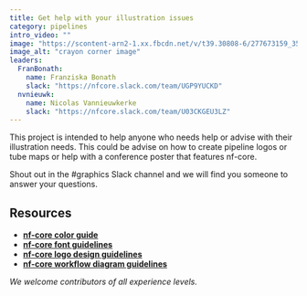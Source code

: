```yaml
---
title: Get help with your illustration issues
category: pipelines
intro_video: ""
image: "https://scontent-arn2-1.xx.fbcdn.net/v/t39.30808-6/277673159_353227013494533_5259819674694840186_n.jpg?_nc_cat=104&ccb=1-7&_nc_sid=6ee11a&_nc_ohc=tgVdEp5-pNcQ7kNvgHeUTcA&_nc_oc=AdjSwq3BL9NVZKW11JLpCf_CtvHi3oifO4Unz_8Q05Jlp9F1qu6Yf847JNBn2eaDXhQ&_nc_zt=23&_nc_ht=scontent-arn2-1.xx&_nc_gid=AUwALhxvLbSkF2_HYqXONPf&oh=00_AYGDQse6fI8s-NudO_vWtFidBcAAW5fW2Tur1Ct3Flx_2Q&oe=67DA1C3F"
image_alt: "crayon corner image"
leaders:
  FranBonath:
    name: Franziska Bonath
    slack: "https://nfcore.slack.com/team/UGP9YUCKD"
  nvnieuwk:
    name: Nicolas Vannieuwkerke
    slack: "https://nfcore.slack.com/team/U03CKGEU3LZ"
---
```


This project is intended to help anyone who needs help or advise with their illustration needs.
This could be advise on how to create pipeline logos or tube maps or help with a conference poster that features nf-core.

Shout out in the #graphics Slack channel and we will find you someone to answer your questions.

## Resources

- **[nf-core color guide](https://nf-co.re/docs/guidelines/graphic_design/colours)**
- **[nf-core font guidelines](https://nf-co.re/docs/guidelines/graphic_design/fonts)**
- **[nf-core logo design guidelines](https://nf-co.re/docs/guidelines/graphic_design/logo)**
- **[nf-core workflow diagram guidelines](https://nf-co.re/docs/guidelines/graphic_design/workflow_diagrams)**

_We welcome contributors of all experience levels._
